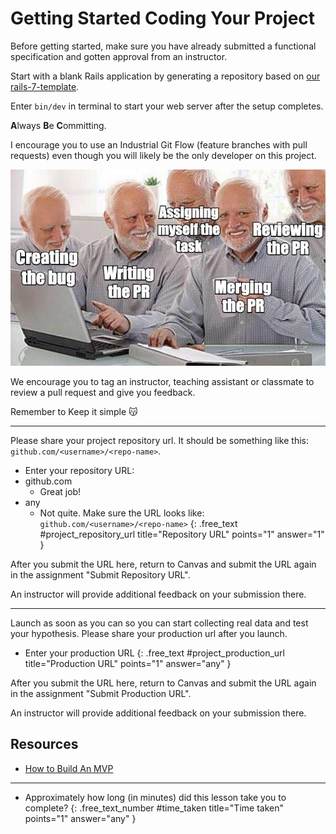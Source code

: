 # Getting Started Coding Your Project

<div class="mt-2 alert alert-warning">

Before getting started, make sure you have already submitted a functional specification and gotten approval from an instructor.

</div> 

Start with a blank Rails application by generating a repository based on [our rails-7-template](https://github.com/new?template_name=rails-7-template&template_owner=appdev-projects).

Enter `bin/dev` in terminal to start your web server after the setup completes.

**A**lways **B**e **C**ommitting.

I encourage you to use an Industrial Git Flow (feature branches with pull requests) even though you will likely be the only developer on this project.

![](assets/dead-inside-guy-pr.png)

We encourage you to tag an instructor, teaching assistant or classmate to review a pull request and give you feedback.

Remember to Keep it simple 😽

---

Please share your project repository url. It should be something like this: `github.com/<username>/<repo-name>`.

- Enter your repository URL:
- github.com
  - Great job!
- any
  - Not quite. Make sure the URL looks like: `github.com/<username>/<repo-name>`
{: .free_text #project_repository_url title="Repository URL" points="1" answer="1" }


<div class="alert alert-danger mt-2">

After you submit the URL here, return to Canvas and submit the URL again in the assignment "Submit Repository URL".


An instructor will provide additional feedback on your submission there.
</div>

---

Launch as soon as you can so you can start collecting real data and test your hypothesis. Please share your production url after you launch. 

- Enter your production URL
{: .free_text #project_production_url title="Production URL" points="1" answer="any" }

<div class="alert alert-danger mt-2">

After you submit the URL here, return to Canvas and submit the URL again in the assignment "Submit Production URL".

An instructor will provide additional feedback on your submission there.
</div>

## Resources
- [How to Build An MVP](https://www.youtube.com/watch?v=QRZ_l7cVzzU)

---

- Approximately how long (in minutes) did this lesson take you to complete?
{: .free_text_number #time_taken title="Time taken" points="1" answer="any" }
